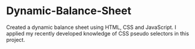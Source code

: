 # Dynamic-Balance-Sheet
Created a dynamic balance sheet using HTML, CSS and JavaScript.
I applied my recently developed knowledge of CSS pseudo selectors in this project.
